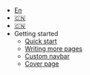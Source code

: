 <!-- 导航栏定义 -->
- [En](/)
- [🇨🇳](zh-CN)
- [:cn:](zh-CN)
- Getting started
  - [Quick start](quickstart.md)
  - [Writing more pages](more-pages.md)
  - [Custom navbar](custom-navbar.md)
  - [Cover page](cover.md)